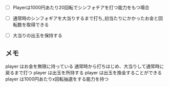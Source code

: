 - [ ] Playerは1000円あたり20回転でシンフォチアを打つ能力をもつ場合
- [ ] 通常時のシンフォギアを大当りするまで打ち_初当たりにかかったお金と回転数を取得できる
- [ ] 大当りの出玉を保持する


## メモ
player はお金を無限に持っている
通常時から打ちはじめ、大当りして通常時に戻るまで打つ
player は出玉を所持する
player は出玉を換金することができる
player は1000円あたりx回転抽選をする能力を持つ
